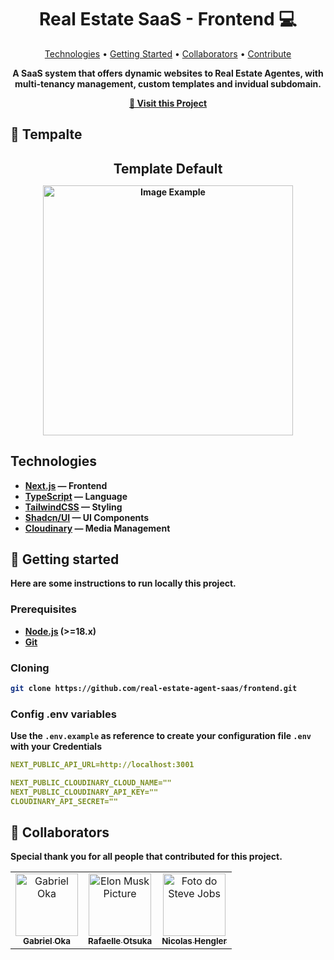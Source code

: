 <h1 align="center" style="font-weight: bold;">Real Estate SaaS - Frontend 💻</h1>

<p align="center">
 <a href="#technologies">Technologies</a> • 
 <a href="#started">Getting Started</a> • 
 <a href="#colab">Collaborators</a> •
 <a href="#contribute">Contribute</a>
</p>

<p align="center">
        <b>A SaaS system that offers dynamic websites to Real Estate Agentes, with multi-tenancy management, custom templates and invidual subdomain.<b>
</p>

<p align="center">
     <a href="PROJECT__URL">📱 Visit this Project</a>
</p>

<h2 id="layout">🎨 Tempalte</h2>

<h2 align="center" style="font-weight: semi-bold; margin-bottom: 8px;"> Template Default </h2>
<p align="center">
    <img src="https://media.licdn.com/dms/image/v2/D4D22AQGjn14VTcYxJA/feedshare-shrink_2048_1536/B4DZkK5lU_IcCM-/0/1756824495273?e=1759968000&v=beta&t=LR5iqSQX8rXMgeerRkcaNiKpRrSxe4-rRx_5z7YVEdA" alt="Image Example" width="400px">
</p>

<h2 id="technologies">Technologies</h2>

- [Next.js](https://nextjs.org/) — Frontend
- [TypeScript](https://www.typescriptlang.org/) — Language
- [TailwindCSS](https://tailwindcss.com/) — Styling
- [Shadcn/UI](https://ui.shadcn.com/) — UI Components
- [Cloudinary](https://cloudinary.com/) — Media Management

<h2 id="started">🚀 Getting started</h2>

Here are some instructions to run locally this project.

<h3>Prerequisites</h3>

- [Node.js](https://nodejs.org/) (>=18.x)
- [Git](https://git-scm.com/)

<h3>Cloning</h3>

```bash
git clone https://github.com/real-estate-agent-saas/frontend.git
```



<h3>Config .env variables</h2>

Use the `.env.example` as reference to create your configuration file `.env` with your Credentials

```yaml
NEXT_PUBLIC_API_URL=http://localhost:3001 

NEXT_PUBLIC_CLOUDINARY_CLOUD_NAME=""
NEXT_PUBLIC_CLOUDINARY_API_KEY=""
CLOUDINARY_API_SECRET=""
```

<h2 id="colab">🤝 Collaborators</h2>

Special thank you for all people that contributed for this project.

<table>
  <tr>
    <td align="center">
      <a href="https://github.com/Gabuka">
        <img src="https://avatars.githubusercontent.com/u/17441601?v=4" width="100px;" alt="Gabriel Oka"/><br>
        <sub>
          <b>Gabriel Oka</b>
        </sub>
      </a>
    </td>
    <td align="center">
      <a href="https://github.com/Rafa-Otsuka">
        <img src="https://avatars.githubusercontent.com/u/166652898?v=4" width="100px;" alt="Elon Musk Picture"/><br>
        <sub>
          <b>Rafaelle Otsuka</b>
        </sub>
      </a>
    </td>
    <td align="center">
      <a href="https://github.com/nhengler">
        <img src="https://avatars.githubusercontent.com/u/111945954?v=4" width="100px;" alt="Foto do Steve Jobs"/><br>
        <sub>
          <b>Nicolas Hengler</b>
        </sub>
      </a>
    </td>
  </tr>
</table>
